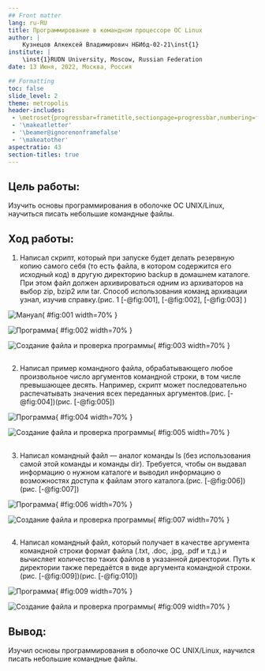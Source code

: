 ```yaml
---
## Front matter
lang: ru-RU
title: Программирование в командном процессоре ОС Linux
author: |
	Кузнецов Алкексей Владимирович НБИбд-02-21\inst{1}
institute: |
	\inst{1}RUDN University, Moscow, Russian Federation
date: 13 Июня, 2022, Москва, Россия

## Formatting
toc: false
slide_level: 2
theme: metropolis
header-includes: 
 - \metroset{progressbar=frametitle,sectionpage=progressbar,numbering=fraction}
 - '\makeatletter'
 - '\beamer@ignorenonframefalse'
 - '\makeatother'
aspectratio: 43
section-titles: true
---
```


## Цель работы: 

Изучить основы программирования в оболочке ОС UNIX/Linux, научиться писать небольшие командные файлы.

## Ход работы:

1. Написал скрипт, который при запуске будет делать резервную копию самого себя (то есть файла, в котором содержится его исходный код) в другую директорию backup в домашнем каталоге. При этом файл должен архивироваться одним из архиваторов на выбор zip, bzip2 или tar. Способ использования команд архивации узнал, изучив справку.(рис. 1 [-@fig:001], [-@fig:002], [-@fig:003] )

![Мануал](image/1.png){ #fig:001 width=70% }

![Программа](image/2.png){ #fig:002 width=70% }

![Создание файла и проверка программы](image/3.png){ #fig:003 width=70% }

##

2. Написал пример командного файла, обрабатывающего любое произвольное
число аргументов командной строки, в том числе превышающее десять. Например, скрипт может последовательно распечатывать значения всех переданных
аргументов.(рис. [-@fig:004])(рис. [-@fig:005])

![Программа](image/4.png){ #fig:004 width=70% }

![Создание файла и проверка программы](image/5.png){ #fig:005 width=70% }

##

3. Написал командный файл — аналог команды ls (без использования самой этой
команды и команды dir). Требуется, чтобы он выдавал информацию о нужном
каталоге и выводил информацию о возможностях доступа к файлам этого каталога.(рис. [-@fig:006])(рис. [-@fig:007])

![Программа](image/6.png){ #fig:006 width=70% }

![Создание файла и проверка программы](image/7.png){ #fig:007 width=70% }

##

4. Написал командный файл, который получает в качестве аргумента командной
строки формат файла (.txt, .doc, .jpg, .pdf и т.д.) и вычисляет количество
таких файлов в указанной директории. Путь к директории также передаётся в
виде аргумента командной строки.(рис. [-@fig:009])(рис. [-@fig:010])

![Программа](image/9.png){ #fig:009 width=70% }

![Создание файла и проверка программы](image/10.png){ #fig:009 width=70% }


## Вывод:

Изучил основы программирования в оболочке ОС UNIX/Linux, научился писать небольшие командные файлы.
